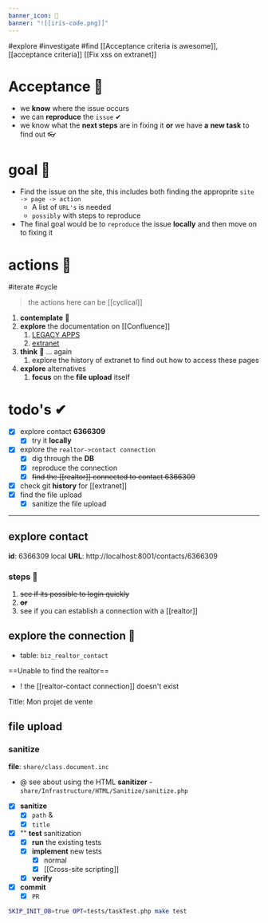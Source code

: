 ```yaml
---
banner_icon: 📖
banner: "![[iris-code.png]]"
---
```

#explore
#investigate
#find
[[Acceptance criteria is awesome]], [[acceptance criteria]]
[[Fix xss on extranet]]
# Acceptance 📗
- we **know** where the issue occurs 
- we can **reproduce** the `issue` ✔
- we know what the **next steps** are in fixing it **or** we have **a** **new task** to find out 👓

# goal 🎏
- Find the issue on the site, this includes both finding the approprite `site -> page -> action`
	- A list of `URL's` is needed 
	- `possibly` with  steps to reproduce
- The final goal would be to `reproduce` the issue **locally** and then move on to fixing it

# actions 🏉
#iterate
#cycle

> the actions here can be [[cyclical]]

1. **contemplate** 🤔
2. **explore** the documentation on [[Confluence]]
	1. [LEGACY APPS](https://avivgroup.atlassian.net/wiki/spaces/AVIVIM/pages/712212721/Legacy+Apps+Maintenance)
	2. [extranet](https://avivgroup.atlassian.net/wiki/spaces/AVIVIM/pages/712212721/Legacy+Apps+Maintenance#Extranet)
3. **think** 🤔 ... again
	1. explore the history of extranet to find out how to access these pages
4. **explore** alternatives
	1. **focus** on the **file upload** itself

# todo's ✔
- [x] explore contact **6366309**
	- [x] try it **locally**
- [x] explore the `realtor->contact connection`
	- [x] dig through the **DB**
	- [x] reproduce the connection
	- [x] ~~find the [[realtor]] connected to contact 6366309~~
- [x] check git **history** for [[extranet]]
- [x] find the file upload
	- [x] sanitize the file upload

---
## explore contact
**id**: 6366309
local **URL**: http://localhost:8001/contacts/6366309

### steps 👣
1. ~~see if its possible to login quickly~~
2. ~~**or**~~
3. see if you can establish a connection with a [[realtor]]

## explore the connection 📎
- table: `biz_realtor_contact` 

==Unable to find the realtor==

- ! the [[realtor-contact connection]] doesn't exist

Title: Mon projet de vente

## file upload

### sanitize
**file**: `share/class.document.inc`
- @ see about using the HTML **sanitizer** - `share/Infrastructure/HTML/Sanitize/sanitize.php` 

- [x] **sanitize** 
	- [x] `path` &
	- [x] `title`
- [x] "" **test** sanitization
	- [x] **run** the existing tests
	- [x] **implement** new tests
		- [x] normal
		- [x] [[Cross-site scripting]]
	- [x] **verify**
- [x] **commit**
	- [x] `PR`

```bash
SKIP_INIT_DB=true OPT=tests/taskTest.php make test
```
